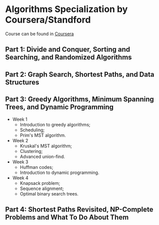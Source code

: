 # Algorithms Specialization by Coursera/Standford

Course can be found in [Coursera](https://www.coursera.org/specializations/algorithms)

## Part 1: Divide and Conquer, Sorting and Searching, and Randomized Algorithms

## Part 2: Graph Search, Shortest Paths, and Data Structures

## Part 3: Greedy Algorithms, Minimum Spanning Trees, and Dynamic Programming

* Week 1
  - Introduction to greedy algorithms;
  - Scheduling;
  - Prim's MST algorithm.
* Week 2
  - Kruskal's MST algorithm;
  - Clustering;
  - Advanced union-find.
* Week 3
  - Huffman codes;
  - Introduction to dynamic programming.
* Week 4
  - Knapsack problem;
  - Sequence alignment;
  - Optimal binary search trees.

## Part 4: Shortest Paths Revisited, NP-Complete Problems and What To Do About Them
